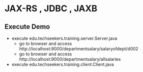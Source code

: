 # JAX-RS , JDBC ,  JAXB 

## Execute Demo

* execute edu.techseekers.training.server.Server.java
    * go to browser and access http://localhost:9000/departmentsalary/salaryofdept/d002
    * go to browser and access http://localhost:9000/departmentsalary/allsalaries
* execute edu.techseekers.training.client.Client.java

